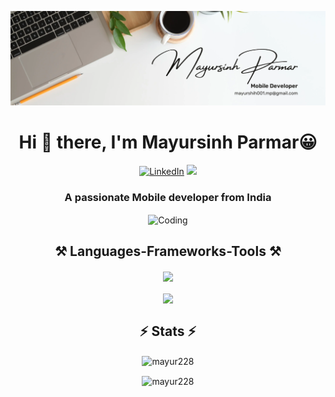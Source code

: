 ![MasterHead](https://github.com/Mayur228/Mayur228/blob/main/my_header%20(1).png)
<h1 align="center">Hi 👋 there, I'm Mayursinh Parmar😀</h1>


<p align="center">
  <a href="www.linkedin.com/in/mayursinh-parmar-308411115/"><img alt="LinkedIn" src="https://img.shields.io/badge/linkedin-%230077B5.svg?style=for-the-badge&logo=linkedin&logoColor=white" /></a>
  <a href="mailto:mayurshih001.mp@gmail.com">
    <img src="https://img.shields.io/badge/Gmail-333333?style=for-the-badge&logo=gmail&logoColor=red" />
  </a>
</p>
<h3 align="center">A passionate Mobile developer from India</h3>

<p align="center"><img align="center" alt="Coding" width="250" src="https://camo.githubusercontent.com/d8a7b68700e343761bb04aee7c848aade21227cdae9e9ce9f1dac0d7c88df23d/68747470733a2f2f63646e612e61727473746174696f6e2e636f6d2f702f6173736574732f696d616765732f696d616765732f3033352f3639332f3635362f6f726967696e616c2f6777796e6574682d62616c7563696f2d68656c6c6f2d776f726c642e6769663f31363135363432383737">
</p>
<h2 align="center">⚒️ Languages-Frameworks-Tools ⚒️</h2>
<p align="center">
  <a href="https://skillicons.dev">
    <img align="center" src="https://skillicons.dev/icons?i=androidstudio,java,kotlin,dart,flutter"/><br> <br>
     <img align="center" src="https://skillicons.dev/icons?i=github,git,gitlab,firebase,vscode,postman"/>
  </a>
</p>
<h2 align="center">⚡ Stats ⚡</h2>
<p align="center"><img align="center" src="https://github-readme-stats.vercel.app/api/top-langs?username=mayur228&show_icons=true&locale=en&layout=compact" alt="mayur228" /></p>

<p align="center"><img align="center" src="https://github-readme-streak-stats.herokuapp.com/?user=mayur228&" alt="mayur228" /></p>
